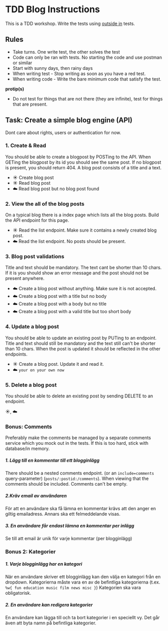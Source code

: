 # TDD Blog Instructions

This is a TDD workshop. Write the tests using [outside in](https://www.codecademy.com/article/tdd-outside-in) tests.

## Rules

* Take turns. One write test, the other solves the test
* Code can only be ran with tests. No starting the code and use postman or similar
* Start with sunny days, then rainy days
* When writing test - Stop writing as soon as you have a red test.
* When writing code - Write the bare minimum code that satisfy the test.

**protip(s)**
* Do not test for things that are not there (they are infinite), test for things that are present.


## Task: Create a simple blog engine (API)

Dont care about rights, users or authentication for now.

### 1. Create & Read
You should be able to create a blogpost by POSTing to the API. When GETing the blogpost by its id you should see the same post. If no blogpost is present, you should return 404. A blog post consists of a title and a text.

* :sunny: Create blog post
* :sunny: Read blog post
* :cloud: Read blog post but no blog post found

### 2. View the all of the blog posts
On a typical blog there is a index page which lists all the blog posts. Build the API endpoint for this page.

* :sunny: Read the list endpoint. Make sure it contains a newly created blog post.
* :cloud: Read the list endpoint. No posts should be present.


### 3. Blog post validations
Title and text should be mandatory. The text cant be shorter than 10 chars. If it is you should show an error message and the post should not be present anywhere.

* :cloud: Create a blog post without anything. Make sure it is not accepted.
* :cloud: Create a blog post with a title but no body
* :cloud: Create a blog post with a body but no title
* :cloud: Create a blog post with a valid title but too short body


### 4. Update a blog post
You should be able to update an existing post by PUTing to an endpoint. Title and text should still be mandatory and the text still can't be shorter than 10 chars. When the post is updated it should be reflected in the other endpoints.

* :sunny: Create a blog post. Update it and read it.
* :cloud: `your on your own now`

### 5. Delete a blog post
You should be able to delete an existing post by sending DELETE to an endpoint.

:sunny:, :cloud:

### Bonus: Comments

Preferably make the comments be managed by a separate comments service which you mock out in the tests. If this is too hard, stick with database/in memory.

##### 1. Lägg till en kommentar till ett blogginlägg
There should be a nested comments endpoint. (or an `include=comments` query-parameter) (`posts/:postid:/comments`). When viewing that the comments should be included. Comments can't be empty.

##### 2.Kräv email av användaren
För att en användare ska få lämna en kommentar krävs att den anger en giltig emailadress. Annars ska ett felmeddelande visas.

##### 3. En användare får endast lämna en kommentar per inlägg
Se till att email är unik för varje kommentar (per blogginlägg)


### Bonus 2: Kategorier

##### 1. Varje blogginlägg har en kategori
När en användare skriver ett blogginlägg kan den välja en kategori från en dropdown. Kategorierna måste vara en av de befintliga kategorierna (t.ex. `%w{ fun education music film news misc }`) Kategorien ska vara obligatorisk.

##### 2. En användare kan redigera kategorier
En användare kan lägga till och ta bort kategorier i en speciellt vy. Det går även att byta namn på befintliga kategorier.
